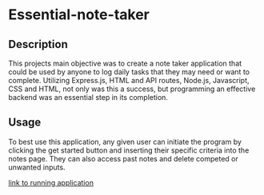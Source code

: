 # Essential-note-taker

## Description
This projects main objective was to create a note taker application that could be used by anyone to log daily tasks that they may need or want to complete. Utilizing Express.js, HTML and API routes, Node.js, Javascript, CSS and HTML, not only was this a success, but programming an effective backend was an essential step in its completion.
## Usage
To best use this application, any given user can initiate the program by clicking the get started button and inserting their specific criteria into the notes page. They can also access past notes and delete competed or unwanted inputs. 

[link to running application]()